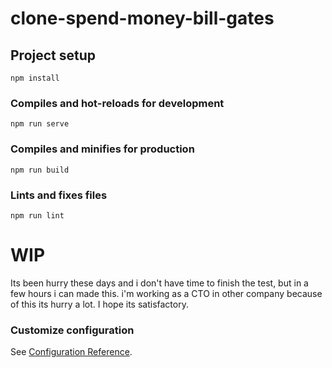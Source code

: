 # clone-spend-money-bill-gates

## Project setup
```
npm install
```

### Compiles and hot-reloads for development
```
npm run serve
```

### Compiles and minifies for production
```
npm run build
```

### Lints and fixes files
```
npm run lint
```
# WIP
Its been hurry these days and i don't have time to finish the test, but in a few hours i can made this. i'm working as a CTO in other company because of this its hurry a lot.
I hope its satisfactory.

### Customize configuration
See [Configuration Reference](https://cli.vuejs.org/config/).
